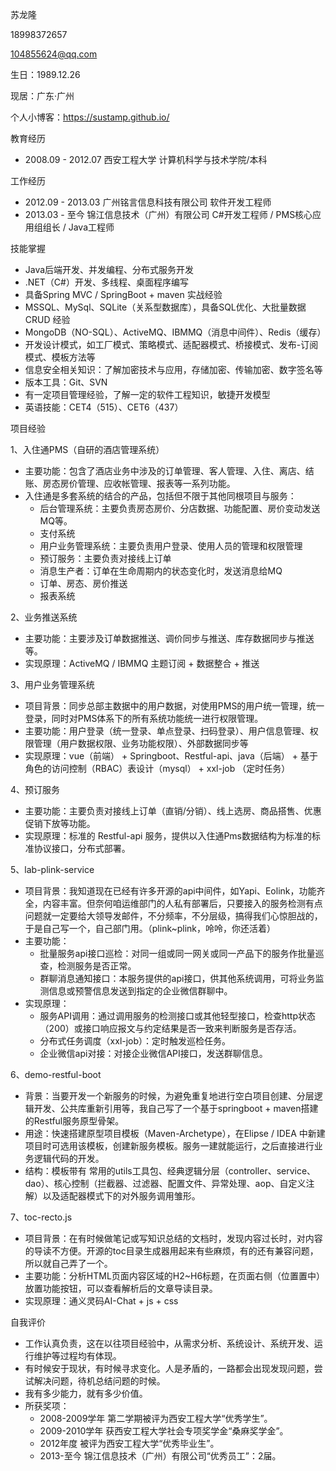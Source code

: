 

苏龙隆  

18998372657 

104855624@qq.com

生日：1989.12.26

现居：广东·广州

个人小博客：https://sustamp.github.io/

教育经历

- 2008.09 - 2012.07 西安工程大学 计算机科学与技术学院/本科

工作经历

- 2012.09 - 2013.03 广州铭言信息科技有限公司 软件开发工程师
- 2013.03 - 至今 锦江信息技术（广州）有限公司 C#开发工程师 / PMS核心应用组组长 / Java工程师


技能掌握

- Java后端开发、并发编程、分布式服务开发
- .NET（C#）开发、多线程、桌面程序编写
- 具备Spring MVC / SpringBoot + maven 实战经验
- MSSQL、MySql、SQLite（关系型数据库），具备SQL优化、大批量数据 CRUD 经验
- MongoDB（NO-SQL）、ActiveMQ、IBMMQ（消息中间件）、Redis（缓存）
- 开发设计模式，如工厂模式、策略模式、适配器模式、桥接模式、发布-订阅模式、模板方法等
- 信息安全相关知识：了解加密技术与应用，存储加密、传输加密、数字签名等
- 版本工具：Git、SVN
- 有一定项目管理经验，了解一定的软件工程知识，敏捷开发模型
- 英语技能：CET4（515）、CET6（437）


项目经验

1、入住通PMS（自研的酒店管理系统）
- 主要功能：包含了酒店业务中涉及的订单管理、客人管理、入住、离店、结账、房态房价管理、应收帐管理、报表等一系列功能。
- 入住通是多套系统的结合的产品，包括但不限于其他同根项目与服务：
  - 后台管理系统：主要负责房态房价、分店数据、功能配置、房价变动发送MQ等。
  - 支付系统
  - 用户业务管理系统：主要负责用户登录、使用人员的管理和权限管理
  - 预订服务：主要负责对接线上订单
  - 消息生产者：订单在生命周期内的状态变化时，发送消息给MQ
  - 订单、房态、房价推送
  - 报表系统

2、业务推送系统
- 主要功能：主要涉及订单数据推送、调价同步与推送、库存数据同步与推送等。
- 实现原理：ActiveMQ / IBMMQ 主题订阅 + 数据整合 + 推送

3、用户业务管理系统
- 项目背景：同步总部主数据中的用户数据，对使用PMS的用户统一管理，统一登录，同时对PMS体系下的所有系统功能统一进行权限管理。
- 主要功能：用户登录（统一登录、单点登录、扫码登录）、用户信息管理、权限管理（用户数据权限、业务功能权限）、外部数据同步等
- 实现原理：vue（前端） + Springboot、Restful-api、java（后端） + 基于角色的访问控制（RBAC）表设计（mysql） + xxl-job （定时任务）

4、预订服务
- 主要功能：主要负责对接线上订单（直销/分销）、线上选房、商品搭售、优惠促销下放等功能。
- 实现原理：标准的 Restful-api 服务，提供以入住通Pms数据结构为标准的标准协议接口，分布式部署。

5、lab-plink-service
- 项目背景：我知道现在已经有许多开源的api中间件，如Yapi、Eolink，功能齐全，内容丰富。但奈何咱运维部门的人私有部署后，只要接入的服务检测有点问题就一定要给大领导发邮件，不分频率，不分层级，搞得我们心惊胆战的，于是自己写一个，自己部门用。（plink~plink，呤呤，你还活着）
- 主要功能：
  - 批量服务api接口巡检：对同一组或同一网关或同一产品下的服务作批量巡查，检测服务是否正常。
  - 群聊消息通知接口：本服务提供的api接口，供其他系统调用，可将业务监测信息或预警信息发送到指定的企业微信群聊中。
- 实现原理：
  - 服务API调用：通过调用服务的检测接口或其他轻型接口，检查http状态（200）或接口响应报文与约定结果是否一致来判断服务是否存活。
  - 分布式任务调度（xxl-job）：定时触发巡检任务。
  - 企业微信api对接：对接企业微信API接口，发送群聊信息。

6、demo-restful-boot
- 背景：当要开发一个新服务的时候，为避免重复地进行空白项目创建、分层逻辑开发、公共库重新引用等，我自己写了一个基于springboot + maven搭建的Restful服务原型骨架。
- 用途：快速搭建原型项目模板（Maven-Archetype），在Elipse / IDEA 中新建项目时可选用该模板，创建新服务模板。服务一建就能运行，之后直接进行业务逻辑代码的开发。
- 结构：模板带有 常用的utils工具包、经典逻辑分层（controller、service、dao）、核心控制（拦截器、过滤器、配置文件、异常处理、aop、自定义注解）以及适配器模式下的对外服务调用雏形。

7、toc-recto.js
- 项目背景：在有时候做笔记或写知识总结的文档时，发现内容过长时，对内容的导读不方便。开源的toc目录生成器用起来有些麻烦，有的还有兼容问题，所以就自己弄了一个。
- 主要功能：分析HTML页面内容区域的H2~H6标题，在页面右侧（位置置中）放置功能按钮，可以查看解析后的文章导读目录。
- 实现原理：通义灵码AI-Chat + js + css


自我评价

- 工作认真负责，这在以往项目经验中，从需求分析、系统设计、系统开发、运行维护等过程均有体现。
- 有时候安于现状，有时候寻求变化。人是矛盾的，一路都会出现发现问题，尝试解决问题，待机总结问题的时候。
- 我有多少能力，就有多少价值。
- 所获奖项：
  - 2008-2009学年 第二学期被评为西安工程大学“优秀学生”。
  - 2009-2010学年 获西安工程大学社会专项奖学金“桑麻奖学金”。
  - 2012年度 被评为西安工程大学“优秀毕业生”。
  - 2013-至今 锦江信息技术（广州）有限公司“优秀员工”：2届。

